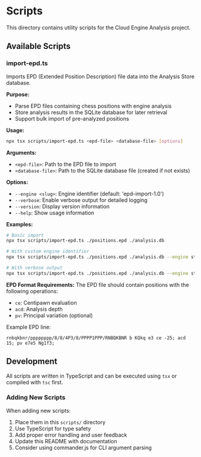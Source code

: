 # Scripts

This directory contains utility scripts for the Cloud Engine Analysis project.

## Available Scripts

### import-epd.ts

Imports EPD (Extended Position Description) file data into the Analysis Store database.

**Purpose:**
- Parse EPD files containing chess positions with engine analysis
- Store analysis results in the SQLite database for later retrieval
- Support bulk import of pre-analyzed positions

**Usage:**
```bash
npx tsx scripts/import-epd.ts <epd-file> <database-file> [options]
```

**Arguments:**
- `<epd-file>`: Path to the EPD file to import
- `<database-file>`: Path to the SQLite database file (created if not exists)

**Options:**
- `--engine <slug>`: Engine identifier (default: 'epd-import-1.0')
- `--verbose`: Enable verbose output for detailed logging
- `--version`: Display version information
- `--help`: Show usage information

**Examples:**
```bash
# Basic import
npx tsx scripts/import-epd.ts ./positions.epd ./analysis.db

# With custom engine identifier
npx tsx scripts/import-epd.ts ./positions.epd ./analysis.db --engine stockfish-17.0

# With verbose output
npx tsx scripts/import-epd.ts ./positions.epd ./analysis.db --engine stockfish-17.0 --verbose
```

**EPD Format Requirements:**
The EPD file should contain positions with the following operations:
- `ce`: Centipawn evaluation
- `acd`: Analysis depth
- `pv`: Principal variation (optional)

Example EPD line:
```
rnbqkbnr/pppppppp/8/8/4P3/8/PPPP1PPP/RNBQKBNR b KQkq e3 ce -25; acd 15; pv e7e5 Ng1f3;
```

## Development

All scripts are written in TypeScript and can be executed using `tsx` or compiled with `tsc` first.

### Adding New Scripts

When adding new scripts:
1. Place them in this `scripts/` directory
2. Use TypeScript for type safety
3. Add proper error handling and user feedback
4. Update this README with documentation
5. Consider using commander.js for CLI argument parsing